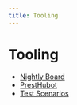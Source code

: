 ```yaml
---
title: Tooling
---
```


# Tooling

* [Nightly Board](./nightly-board)
* [PrestHubot](./presthubot)
* [Test Scenarios](./test-scenarios)
